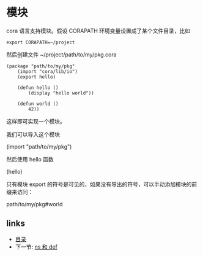 # 模块

cora 语言支持模块。假设 CORAPATH 环境变量设置成了某个文件目录，比如

```
export CORAPATH=~/project
```

然后创建文件 ~/project/path/to/my/pkg.cora

```
(package "path/to/my/pkg"
	(import "cora/lib/io")
	(export hello)
	
	(defun hello ()
		(display "hello world"))
		
	(defun world ()
		42))
```

这样即可实现一个模块。

我们可以导入这个模块

(import "path/to/my/pkg")

然后使用 hello 函数

(hello)

只有模块 export 的符号是可见的，如果没有导出的符号，可以手动添加模块的前缀来访问：

path/to/my/pkg#world

## links
   * [目录](<SUMMARY.md>)
   * 下一节: [ns 和 def](<08.1.md>)
